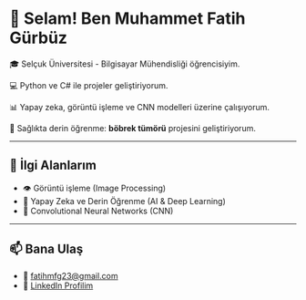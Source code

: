 <!---
MuhammetFatihGURBUZ/MuhammetFatihGURBUZ is a ✨ special ✨ repository because its `README.md` (this file) appears on your GitHub profile.
You can click the Preview link to take a look at your changes.
--->

<!---
MuhammetFatihGURBUZ/MuhammetFatihGURBUZ is a ✨ special ✨ repository because its `README.md` (this file) appears on your GitHub profile.
You can click the Preview link to take a look at your changes.
-->

# 👋 Selam! Ben Muhammet Fatih Gürbüz

🎓 Selçuk Üniversitesi - Bilgisayar Mühendisliği öğrencisiyim.  

💻 Python ve C# ile projeler geliştiriyorum.  

📊 Yapay zeka, görüntü işleme ve CNN modelleri üzerine çalışıyorum.  

🧠 Sağlıkta derin öğrenme: **böbrek tümörü** projesini geliştiriyorum. 

---

## 🚀 İlgi Alanlarım

- 👁️ Görüntü işleme (Image Processing)  
- 🧬 Yapay Zeka ve Derin Öğrenme (AI & Deep Learning)  
- 🧠 Convolutional Neural Networks (CNN)  

---

## 📫 Bana Ulaş

- 📧 [fatihmfg23@gmail.com](mailto:fatihmfg23@gmail.com)
- 💼 [LinkedIn Profilim](https://www.linkedin.com/in/muhammet-fatih-gurbuz-869264222/)  

